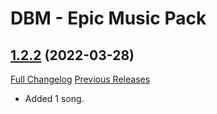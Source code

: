 # DBM - Epic Music Pack

## [1.2.2](https://github.com/ZelionGG/DBM-EpicMusicPack/tree/v1.2.2) (2022-03-28)

[Full Changelog](https://github.com/ZelionGG/DBM-EpicMusicPack/compare/v1.2.1...v1.2.2) [Previous Releases](https://github.com/ZelionGG/DBM-EpicMusicPack/releases)

- Added 1 song.
